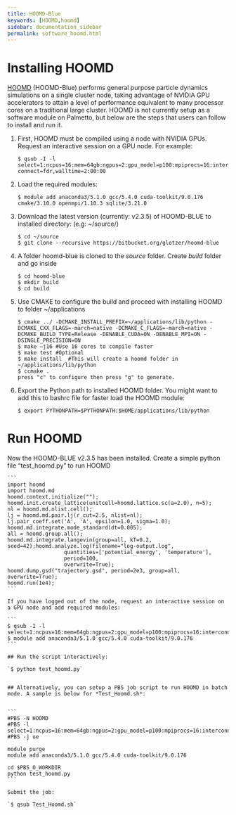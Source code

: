 ```yaml
---
title: HOOMD-Blue
keywords: [HOOMD,hoomd]
sidebar: documentation_sidebar
permalink: software_hoomd.html
---
```



# Installing HOOMD

[HOOMD](http://glotzerlab.engin.umich.edu/hoomd-blue/) (HOOMD-Blue) performs general purpose particle 
dynamics simulations on a single cluster node, 
taking advantage of NVIDIA GPU accelerators to attain a level of performance equivalent to many processor 
cores on a traditional large cluster.  HOOMD is not currently setup as a software module on Palmetto, 
but below are the steps that users can follow to install and run it.

1.	First, HOOMD must be compiled using a node with NVIDIA GPUs. Request an interactive session on a GPU node. For example:

    `$ qsub -I -l select=1:ncpus=16:mem=64gb:ngpus=2:gpu_model=p100:mpiprocs=16:interconnect=fdr,walltime=2:00:00`

2.	Load the required modules:

    `$ module add anaconda3/5.1.0 gcc/5.4.0 cuda-toolkit/9.0.176 cmake/3.10.0 openmpi/1.10.3 sqlite/3.21.0`

3.	Download the latest version (currently: v2.3.5) of HOOMD-BLUE to installed directory: (e.g: ~/source/)

    ```
    $ cd ~/source
    $ git clone --recursive https://bitbucket.org/glotzer/hoomd-blue
    ```

4.	A folder hoomd-blue is cloned to the *source* folder. Create *build* folder and go inside

    ```
    $ cd hoomd-blue
    $ mkdir build
    $ cd build
    ```

5.	Use CMAKE to configure the build and proceed with installing HOOMD to folder ~/applications

    ```
    $ cmake ../ -DCMAKE_INSTALL_PREFIX=~/applications/lib/python -DCMAKE_CXX_FLAGS=-march=native -DCMAKE_C_FLAGS=-march=native -DCMAKE_BUILD_TYPE=Release -DENABLE_CUDA=ON -DENABLE_MPI=ON -DSINGLE_PRECISION=ON
    $ make –j16 #Use 16 cores to compile faster
    $ make test #Optional
    $ make install  #This will create a hoomd folder in ~/applications/lib/python
    $ ccmake .
    press "c" to configure then press "g" to generate.
    ```

6.	Export the Python path to installed HOOMD folder. You might want to add this to bashrc file for faster load the HOOMD module:

    ```
    $ export PYTHONPATH=$PYTHONPATH:$HOME/applications/lib/python
    ```
    
# Run HOOMD
  Now the HOOMD-BLUE v2.3.5 has been installed. Create a simple python file “test_hoomd.py” to run HOOMD 

    ```
    import hoomd
    import hoomd.md
    hoomd.context.initialize("");
    hoomd.init.create_lattice(unitcell=hoomd.lattice.sc(a=2.0), n=5);
    nl = hoomd.md.nlist.cell();
    lj = hoomd.md.pair.lj(r_cut=2.5, nlist=nl);
    lj.pair_coeff.set('A', 'A', epsilon=1.0, sigma=1.0);
    hoomd.md.integrate.mode_standard(dt=0.005);
    all = hoomd.group.all();
    hoomd.md.integrate.langevin(group=all, kT=0.2, seed=42);hoomd.analyze.log(filename="log-output.log",
                      quantities=['potential_energy', 'temperature'],
                      period=100,
                      overwrite=True);
    hoomd.dump.gsd("trajectory.gsd", period=2e3, group=all, overwrite=True);
    hoomd.run(1e4);
    ```

    If you have logged out of the node, request an interactive session on a GPU node and add required modules:

    ```
    $ qsub -I -l select=1:ncpus=16:mem=64gb:ngpus=2:gpu_model=p100:mpiprocs=16:interconnect=fdr,walltime=2:00:00
    $ module add anaconda3/5.1.0 gcc/5.4.0 cuda-toolkit/9.0.176
    ```

    ## Run the script interactively:
    
    `$ python test_hoomd.py`
    

    ## Alternatively, you can setup a PBS job script to run HOOMD in batch mode. A sample is below for *Test_Hoomd.sh*:
    

    ```
    #PBS -N HOOMD
    #PBS -l select=1:ncpus=16:mem=64gb:ngpus=2:gpu_model=p100:mpiprocs=16:interconnect=fdr,walltime=02:00:00
    #PBS -j oe

    module purge
    module add anaconda3/5.1.0 gcc/5.4.0 cuda-toolkit/9.0.176

    cd $PBS_O_WORKDIR
    python test_hoomd.py
    ```

    Submit the job:
    
    `$ qsub Test_Hoomd.sh`
